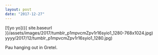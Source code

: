 ```yaml
---
layout: post
date: "2017-12-27"
---
```


[![yo yo]({{ site.baseurl }}/assets/images/2017/tumblr_p1mpvcmZpv1r16syio1_1280-768x1024.jpg) yyyy/2017/12/tumblr_p1mpvcmZpv1r16syio1_1280.jpg)

Pau hanging out in Gretel.
